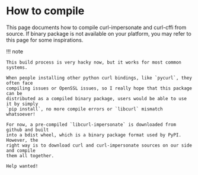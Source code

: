 # How to compile

This page documents how to compile curl-impersonate and curl-cffi from source. If binary
package is not available on your platform, you may refer to this page for some inspirations.

!!! note

    This build process is very hacky now, but it works for most common systems.

    When people installing other python curl bindings, like `pycurl`, they often face
    compiling issues or OpenSSL issues, so I really hope that this package can be
    distributed as a compiled binary package, users would be able to use it by simply
    `pip install`, no more compile errors or `libcurl` mismatch whatsoever!

    For now, a pre-compiled `libcurl-impersonate` is downloaded from github and built
    into a bdist wheel, which is a binary package format used by PyPI. However, the
    right way is to download curl and curl-impersonate sources on our side and compile
    them all together.

    Help wanted!
